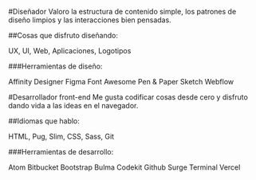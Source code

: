 #Diseñador
Valoro la estructura de contenido simple, los patrones de diseño limpios y las interacciones bien pensadas.

##Cosas que disfruto diseñando:

UX, UI, Web, Aplicaciones, Logotipos

###Herramientas de diseño:

Affinity Designer
Figma
Font Awesome
Pen & Paper
Sketch
Webflow

#Desarrollador front-end
Me gusta codificar cosas desde cero y disfruto dando vida a las ideas en el navegador.

##Idiomas que hablo:

HTML, Pug, Slim, CSS, Sass, Git

###Herramientas de desarrollo:

Atom
Bitbucket
Bootstrap
Bulma
Codekit
Github
Surge
Terminal
Vercel